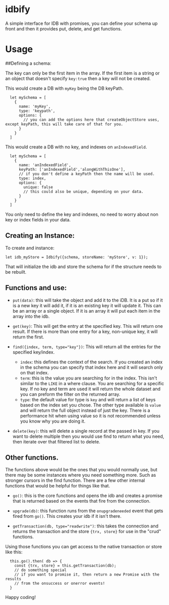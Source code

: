 # idbify
A simple interface for IDB with promises, you can define your schema up front and then it provides put, delete, and get functions.

# Usage

##Defining a schema:

The key can only be the first item in the array. If the first item is a string or an object that doesn't specify `key:true` then a key will not be created.

This would create a DB with `myKey` being the DB keyPath.
```
  let mySchema = [
    {
      name: 'myKey',
      type: 'keypath',
      options: {
        // you can add the options here that createObjectStore uses, except keyPath, this will take care of that for you.
      }
    }
  ]
```

This would create a DB with no key, and indexes on `anIndexedField`.
```
  let mySchema = [
    {
      name: 'anIndexedField',
      keyPath: ['anIndexedField','alongWithThisOne'],
      // if you don't define a keyPath then the name will be used.
      type: index,
      options: {
        unique: false
        // this could also be unique, depending on your data.
      }
    }
  ]
```

You only need to define the key and indexes, no need to worry about non key or index fields in your data.

## Creating an Instance:

To create and instance:
```
let idb_myStore = Idbify({schema, storeName: 'myStore', v: 1});
```

That will initialize the idb and store the schema for if the structure needs to be rebuilt.

## Functions and use:

- `put(data)`: this will take the object and add it to the iDB. It is a put so if it is a new key it will add it, if it is an existing key it will update it. This can be an array or a single object. If it is an array it will put each item in the array into the idb.

- `get(key)`: This will get the entry at the specified key. This will return one result. If there is more than one entry for a key, non-unique key, it will return the first.

- `find({index, term, type="key"})`: This will return all the entries for the specified key/index.
  - `index`: this defines the context of the search. If you created an index in the schema you can specify that index here and it will search only on that index.
  - `term`: this is the value you are searching for in the index. This isn't similar to the `LIKE` in a where clause. You are searching for a specific key. If no key and term are used it will return the whole dataset and you can preform the filter on the returned array.
  - `type`: the default value for type is `key` and will return a list of keys based on the index set you chose. The other type available is `value` and will return the full object instead of just the key. There is a performance hit when using value so it is not recommended unless you know why you are doing it.

- `delete(key)`: this will delete a single record at the passed in key. If you want to delete multiple then you would use find to return what you need, then iterate over that filtered list to delete.

## Other functions.

The functions above would be the ones that you would normally use, but there may be some instances where you need something more. Such as stronger cursors in the find function. There are a few other internal functions that would be helpful for things like that.

- `go()`: this is the core functions and opens the idb and creates a promise that is returned based on the events that fire from the connection.

- `upgrade(db)`: this function runs from the `onupgradeneeded` event that gets fired from `go()`. This creates your idb if it isn't there.

- `getTransaction(db, type="readwrite")`: this takes the connection and returns the transaction and the store `{trx, store}` for use in the "crud" functions.

Using those functions you can get access to the native transaction or store like this:
```
  this.go().then( db => {
    const {trx, store} = this.getTransaction(db);
    // do something special
    // if you want to promise it, then return a new Promise with the results
    // from the onsuccess or onerror events!
  }
```

Happy coding!
